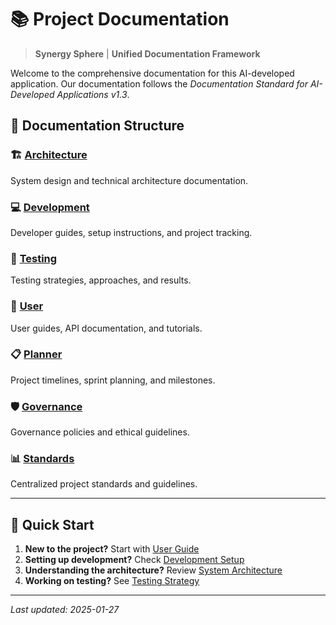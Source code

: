 
# 📚 Project Documentation

> **Synergy Sphere** | **Unified Documentation Framework**

Welcome to the comprehensive documentation for this AI-developed application. Our documentation follows the *Documentation Standard for AI-Developed Applications v1.3*.

## 📖 Documentation Structure

### 🏗️ [Architecture](./architecture/)
System design and technical architecture documentation.

### 💻 [Development](./development/)
Developer guides, setup instructions, and project tracking.

### 🧪 [Testing](./testing/)
Testing strategies, approaches, and results.

### 👥 [User](./user/)
User guides, API documentation, and tutorials.

### 📋 [Planner](./planner/)
Project timelines, sprint planning, and milestones.

### 🛡️ [Governance](./governance/)
Governance policies and ethical guidelines.

### 📊 [Standards](./standards/)
Centralized project standards and guidelines.

---

## 🚀 Quick Start

1. **New to the project?** Start with [User Guide](./user/user_guide.md)
2. **Setting up development?** Check [Development Setup](./development/setup_guide.md)
3. **Understanding the architecture?** Review [System Architecture](./architecture/system_architecture.md)
4. **Working on testing?** See [Testing Strategy](./testing/testing_strategy.md)

---

*Last updated: 2025-01-27*
